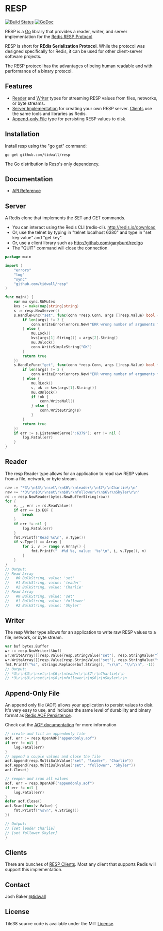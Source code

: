 RESP
====

[![Build Status](https://travis-ci.org/tidwall/resp.svg?branch=master)](https://travis-ci.org/tidwall/resp)
[![GoDoc](https://godoc.org/github.com/tidwall/resp?status.svg)](https://godoc.org/github.com/tidwall/resp)

RESP is a [Go](http://golang.org/) library that provides a reader, writer, and server implementation for the [Redis RESP Protocol](http://redis.io/topics/protocol).

RESP is short for **REdis Serialization Protocol**.
While the protocol was designed specifically for Redis, it can be used for other client-server software projects.

The RESP protocol has the advantages of being human readable and with performance of a binary protocol.

Features
--------

- [Reader](#reader) and [Writer](#writer) types for streaming RESP values from files, networks, or byte streams.
- [Server Implementation](#server) for creating your own RESP server. [Clients](#clients) use the same tools and libraries as Redis.
- [Append-only File](#append-only-file) type for persisting RESP values to disk. 

Installation
------------

Install resp using the "go get" command:

    go get github.com/tidwall/resp

The Go distribution is Resp's only dependency.

Documentation
-------------

- [API Reference](http://godoc.org/github.com/tidwall/resp)

Server
------

A Redis clone that implements the SET and GET commands.

- You can interact using the Redis CLI (redis-cli). http://redis.io/download
- Or, use the telnet by typing in "telnet localhost 6380" and type in "set key value" and "get key".
- Or, use a client library such as http://github.com/garyburd/redigo
- The "QUIT" command will close the connection.

```go
package main

import (
    "errors"
    "log"
    "sync"
    "github.com/tidwall/resp"
)

func main() {
    var mu sync.RWMutex
    kvs := make(map[string]string)
    s := resp.NewServer()
    s.HandleFunc("set", func(conn *resp.Conn, args []resp.Value) bool {
        if len(args) != 3 {
            conn.WriteError(errors.New("ERR wrong number of arguments for 'set' command"))
        } else {
            mu.Lock()
            kvs[args[1].String()] = args[2].String()
            mu.Unlock()
            conn.WriteSimpleString("OK")
        }
        return true
    })
    s.HandleFunc("get", func(conn *resp.Conn, args []resp.Value) bool {
        if len(args) != 2 {
            conn.WriteError(errors.New("ERR wrong number of arguments for 'get' command"))
        } else {
            mu.RLock()
            s, ok := kvs[args[1].String()]
            mu.RUnlock()
            if !ok {
                conn.WriteNull()
            } else {
                conn.WriteString(s)
            }
        }
        return true
    })
    if err := s.ListenAndServe(":6379"); err != nil {
        log.Fatal(err)
    }
}
```

Reader
------

The resp Reader type allows for an application to read raw RESP values from a file, network, or byte stream.

```go
raw := "*3\r\n$3\r\nset\r\n$6\r\nleader\r\n$7\r\nCharlie\r\n"
raw += "*3\r\n$3\r\nset\r\n$8\r\nfollower\r\n$6\r\nSkyler\r\n"
rd := resp.NewReader(bytes.NewBufferString(raw))
for {
    v, _, err := rd.ReadValue()
    if err == io.EOF {
        break
    }
    if err != nil {
        log.Fatal(err)
    }
    fmt.Printf("Read %s\n", v.Type())
    if v.Type() == Array {
        for i, v := range v.Array() {
            fmt.Printf("  #%d %s, value: '%s'\n", i, v.Type(), v)
        }
    }
}
// Output:
// Read Array
//   #0 BulkString, value: 'set'
//   #1 BulkString, value: 'leader'
//   #2 BulkString, value: 'Charlie'
// Read Array
//   #0 BulkString, value: 'set'
//   #1 BulkString, value: 'follower'
//   #2 BulkString, value: 'Skyler'
```

Writer
------

The resp Writer type allows for an application to write raw RESP values to a file, network, or byte stream.

```go
var buf bytes.Buffer
wr := resp.NewWriter(&buf)
wr.WriteArray([]resp.Value{resp.StringValue("set"), resp.StringValue("leader"), resp.StringValue("Charlie")})
wr.WriteArray([]resp.Value{resp.StringValue("set"), resp.StringValue("follower"), resp.StringValue("Skyler")})
fmt.Printf("%s", strings.Replace(buf.String(), "\r\n", "\\r\\n", -1))
// Output:
// *3\r\n$3\r\nset\r\n$6\r\nleader\r\n$7\r\nCharlie\r\n
// *3\r\n$3\r\nset\r\n$8\r\nfollower\r\n$6\r\nSkyler\r\n
```

Append-Only File
----------------

An append only file (AOF) allows your application to  persist values to disk. It's very easy to use, and includes the same level of durablilty and binary format as [Redis AOF Persistence](http://redis.io/topics/persistence).

Check out the [AOF documentation](https://godoc.org/github.com/tidwall/resp#AOF) for more information

```go
// create and fill an appendonly file
aof, err := resp.OpenAOF("appendonly.aof")
if err != nil {
    log.Fatal(err)
}
// append a couple values and close the file
aof.Append(resp.MultiBulkValue("set", "leader", "Charlie"))
aof.Append(resp.MultiBulkValue("set", "follower", "Skyler"))
aof.Close()

// reopen and scan all values
aof, err = resp.OpenAOF("appendonly.aof")
if err != nil {
    log.Fatal(err)
}
defer aof.Close()
aof.Scan(func(v Value) {
    fmt.Printf("%s\n", v.String())
})

// Output:
// [set leader Charlie]
// [set follower Skyler]
}

```

Clients
-------

There are bunches of [RESP Clients](http://redis.io/clients). Most any client that supports Redis will support this implementation.

Contact
-------

Josh Baker [@tidwall](http://twitter.com/tidwall)

License
-------

Tile38 source code is available under the MIT [License](/LICENSE).

